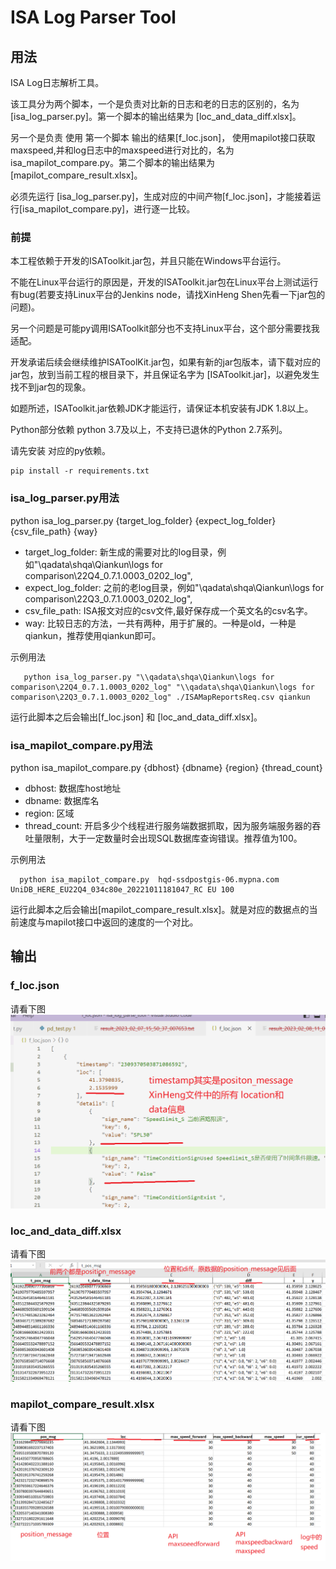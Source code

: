 # ISA Log Parser Tool

## 用法
  ISA Log日志解析工具。

  该工具分为两个脚本，一个是负责对比新的日志和老的日志的区别的，名为[isa_log_parser.py]。第一个脚本的输出结果为 [loc_and_data_diff.xlsx]。

  另一个是负责 使用 第一个脚本 输出的结果[f_loc.json]， 使用mapilot接口获取maxspeed,并和log日志中的maxspeed进行对比的，名为 isa_mapilot_compare.py。第二个脚本的输出结果为[mapilot_compare_result.xlsx]。

  必须先运行 [isa_log_parser.py]，生成对应的中间产物[f_loc.json]，才能接着运行[isa_mapilot_compare.py]，进行逐一比较。

### 前提
  本工程依赖于开发的ISAToolkit.jar包，并且只能在Windows平台运行。
  
  不能在Linux平台运行的原因是，开发的ISAToolkit.jar包在Linux平台上测试运行有bug(若要支持Linux平台的Jenkins node，请找XinHeng Shen先看一下jar包的问题)。
  
  另一个问题是可能py调用ISAToolkit部分也不支持Linux平台，这个部分需要找我适配。

  开发承诺后续会继续维护ISAToolKit.jar包，如果有新的jar包版本，请下载对应的jar包，放到当前工程的根目录下，并且保证名字为 [ISAToolkit.jar]，以避免发生找不到jar包的现象。

  如题所述，ISAToolkit.jar依赖JDK才能运行，请保证本机安装有JDK 1.8以上。

  Python部分依赖 python 3.7及以上，不支持已退休的Python 2.7系列。

  请先安装 对应的py依赖。

  ```shell
  pip install -r requirements.txt
  ```




### isa_log_parser.py用法

  python isa_log_parser.py {target_log_folder} {expect_log_folder} {csv_file_path} {way}

  - target_log_folder: 新生成的需要对比的log目录，例如"\\qadata\shqa\Qiankun\logs for comparison\22Q4_0.7.1.0003_0202_log",
  - expect_log_folder: 之前的老log目录，例如"\\qadata\shqa\Qiankun\logs for comparison\22Q3_0.7.1.0003_0202_log",
  - csv_file_path: ISA报文对应的csv文件,最好保存成一个英文名的csv名字。
  - way: 比较日志的方法，一共有两种，用于扩展的。一种是old，一种是qiankun，推荐使用qiankun即可。

  示例用法

  ```shell
     python isa_log_parser.py "\\qadata\shqa\Qiankun\logs for comparison\22Q4_0.7.1.0003_0202_log" "\\qadata\shqa\Qiankun\logs for comparison\22Q3_0.7.1.0003_0202_log" ./ISAMapReportsReq.csv qiankun
  ```

  运行此脚本之后会输出[f_loc.json] 和 [loc_and_data_diff.xlsx]。

### isa_mapilot_compare.py用法

  python isa_mapilot_compare.py  {dbhost} {dbname} {region} {thread_count}

  - dbhost: 数据库host地址
  - dbname: 数据库名
  - region: 区域
  - thread_count: 开启多少个线程进行服务端数据抓取，因为服务端服务器的吞吐量限制，大于一定数量时会出现SQL数据库查询错误。推荐值为100。

  示例用法

  ```shell
    python isa_mapilot_compare.py  hqd-ssdpostgis-06.mypna.com UniDB_HERE_EU22Q4_034c80e_20221011181047_RC EU 100
  ```

  运行此脚本之后会输出[mapilot_compare_result.xlsx]。就是对应的数据点的当前速度与mapilot接口中返回的速度的一个对比。



## 输出

  ### f_loc.json

  请看下图
  ![f_loc](/images/f_loc.png)

  ### loc_and_data_diff.xlsx
  
  请看下图
  ![loc_and_data_diff](/images/loc_and_send_data_diff.png)

  ### mapilot_compare_result.xlsx

  请看下图
  ![mapilot_compare_result](/images/mapilot_compare_result.png)




